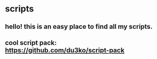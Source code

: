 # scripts
hello! this is an easy place to find all my scripts.
--
cool script pack: https://github.com/du3ko/script-pack
--

